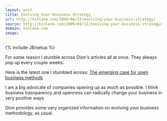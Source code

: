 ```yaml
---
layout: post
title: Evolving Your Business Strategy
url: http://kinlane.com/2009/04/12/evolving-your-business-strategy/
source: http://kinlane.com/2009/04/12/evolving-your-business-strategy/
domain: kinlane.com
image: 
---
```

{% include JB/setup %}<p>For some reason I stumble across Dion's articles all at once. They always pop up every couple weeks.<p></p>
Here is the latest one I stumbled across: <a href="http://blogs.zdnet.com/Hinchcliffe/?p=218">The emerging case for open business methods</a><p></p>
I am a big advocate of companies opening up as much as possible. I think business trasnparency and openness can radically change your business in very positive ways.<p></p>
Dion provides some very organized information on evolving your business methodology, as usual.
</p>
